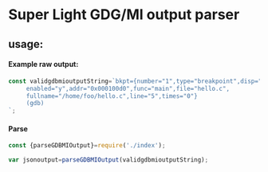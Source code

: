 # Super Light GDG/MI output parser

## usage:
#### Example raw output:
```javascript
const validgdbmioutputString=`bkpt={number="1",type="breakpoint",disp="keep",
     enabled="y",addr="0x000100d0",func="main",file="hello.c",
     fullname="/home/foo/hello.c",line="5",times="0"}
     (gdb)
`;
```
#### Parse
```javascript
const {parseGDBMIOutput}=require('./index');

var jsonoutput=parseGDBMIOutput(validgdbmioutputString);
```

